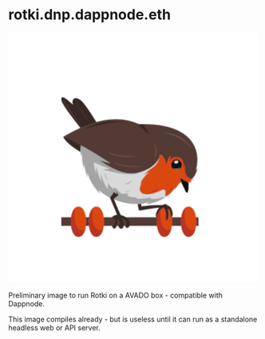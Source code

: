 # rotki.dnp.dappnode.eth

![Package Avatar](avatar.png)

Preliminary image to run Rotki on a AVADO box - compatible with Dappnode.

This image compiles already - but is useless until it can run as a standalone headless web or API server.

